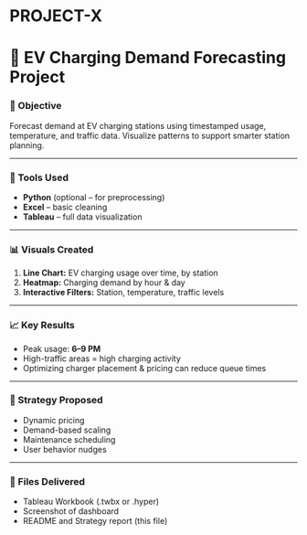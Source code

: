 # PROJECT-X
# 🚗 EV Charging Demand Forecasting Project

### 📌 Objective
Forecast demand at EV charging stations using timestamped usage, temperature, and traffic data. Visualize patterns to support smarter station planning.

---

### 🔧 Tools Used
- **Python** (optional – for preprocessing)
- **Excel** – basic cleaning
- **Tableau** – full data visualization

---

### 📊 Visuals Created
1. **Line Chart:** EV charging usage over time, by station
2. **Heatmap:** Charging demand by hour & day
3. **Interactive Filters:** Station, temperature, traffic levels

---

### 📈 Key Results
- Peak usage: **6–9 PM**
- High-traffic areas = high charging activity
- Optimizing charger placement & pricing can reduce queue times

---

### 🧠 Strategy Proposed
- Dynamic pricing
- Demand-based scaling
- Maintenance scheduling
- User behavior nudges

---

### 📂 Files Delivered
- Tableau Workbook (.twbx or .hyper)
- Screenshot of dashboard
- README and Strategy report (this file)


